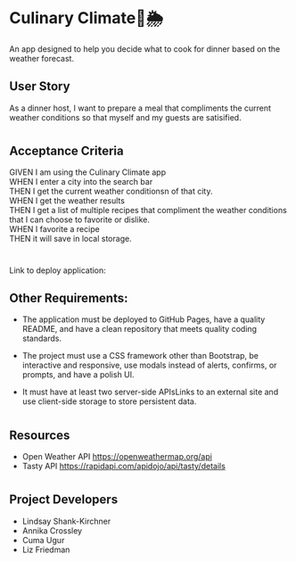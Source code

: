 # Culinary Climate🍴🌦️


An app designed to help you decide what to cook for dinner based on the weather forecast.


## User Story
 As a dinner host, I want to prepare a meal that compliments the current weather conditions so that myself and my guests are satisified. 

#

 ## Acceptance Criteria
 GIVEN I am using the Culinary Climate app
 <BR>
 WHEN I enter a city into the search bar
 <BR>
 THEN I get the current weather conditionsn of that city.
 <br>
 WHEN I get the weather results
 <br>
 THEN I get a list of multiple recipes that compliment the weather conditions that I can choose to favorite or dislike.
 <br>
 WHEN I favorite a recipe
 <br>
 THEN it will save in local storage.

#

Link to deploy application:

<!-- ![Project Screenshot] -->

## Other Requirements:
- The application must be deployed to GitHub Pages, have a quality README, and have a clean repository that meets quality coding standards.

- The project must use a CSS framework other than Bootstrap, be interactive and responsive, use modals instead of alerts, confirms, or prompts, and have a polish UI.

- It must have at least two server-side APIsLinks to an external site and use client-side storage to store persistent data.

#

## Resources
- Open Weather API 
https://openweathermap.org/api
- Tasty API
https://rapidapi.com/apidojo/api/tasty/details

#

## Project Developers
- Lindsay Shank-Kirchner
- Annika Crossley
- Cuma Ugur
- Liz Friedman
